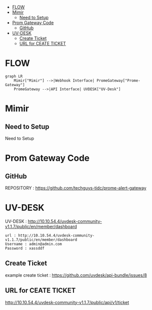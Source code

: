 - [FLOW](#flow)
- [Mimir](#mimir)
  - [Need to Setup](#need-to-setup)
- [Prom Gateway Code](#prom-gateway-code)
  - [GitHub](#github)
- [UV-DESK](#uv-desk)
  - [Create Ticket](#create-ticket)
  - [URL for CEATE TICKET](#url-for-ceate-ticket)

#  FLOW

```mermaid
graph LR
    Mimir["Mimir"] -->|Webhook Interface| PromeGateway["Prome-Gateway"]
    PromeGateway -->|API Interface| UVDESK["UV-Desk"]
```


# Mimir

## Need to Setup

Need to Setup


# Prom Gateway Code

## GitHub

REPOSITORY : https://github.com/techguys-tidc/prome-alert-gateway

# UV-DESK

UV-DESK : http://10.10.54.4/uvdesk-community-v1.1.7/public/en/member/dashboard

```shell
url : http://10.10.54.4/uvdesk-community-v1.1.7/public/en/member/dashboard
Username : admin@admin.com
Password : xassddf
```

## Create Ticket

example create ticket : https://github.com/uvdesk/api-bundle/issues/8


## URL for CEATE TICKET
http://10.10.54.4/uvdesk-community-v1.1.7/public/api/v1/ticket